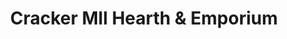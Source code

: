 ---
title: "Cracker Mll Hearth & Emporium"
url: /shokan/cracker-mll-hearth-and-emporium/
shop: fireplace
---